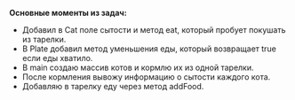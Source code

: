**Основные моменты из задач:**

- Добавил в Cat поле сытости и метод eat, который пробует покушать из тарелки.
- В Plate добавил метод уменьшения еды, который возвращает true если еды хватило.
- В main создаю массив котов и кормлю их из одной тарелки.
- После кормления вывожу информацию о сытости каждого кота.
- Добавляю в тарелку еду через метод addFood.